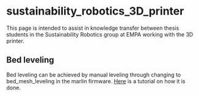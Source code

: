 # sustainability_robotics_3D_printer
This page is intended to assist in knowledge transfer between thesis students in the Sustainability Robotics group at EMPA working with the 3D printer.



## Bed leveling
Bed leveling can be achieved by manual leveling through changing to bed_mesh_leveling in the marlin firmware. [Here](https://all3dp.com/2/mesh-bed-leveling-all-you-need-to-know/) is a tutorial on how it is done.
